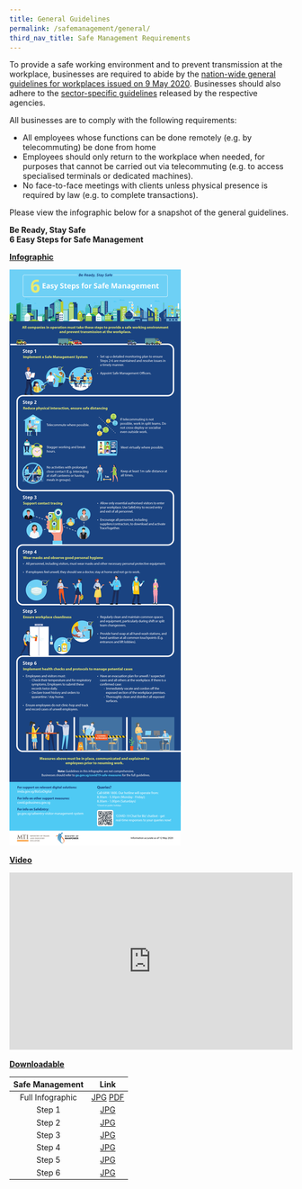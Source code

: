 ```yaml
---
title: General Guidelines
permalink: /safemanagement/general/
third_nav_title: Safe Management Requirements
---
```


To provide a safe working environment and to prevent transmission at the workplace, businesses are required to abide by the <a href="https://www.mom.gov.sg/covid-19/requirements-for-safe-management-measures">nation-wide general guidelines for workplaces issued on 9 May 2020</a>. Businesses should also adhere to the <a href="https://go.gov.sg/safemanagementsector">sector-specific guidelines</a> released by the respective agencies.

All businesses are to comply with the following requirements: 
- All employees whose functions can be done remotely (e.g. by telecommuting) be done from home 
- Employees should only return to the workplace when needed, for purposes that cannot be carried out via telecommuting (e.g. to access specialised terminals or dedicated machines).
- No face-to-face meetings with clients unless physical presence is required by law (e.g. to complete transactions).

Please view the infographic below for a snapshot of the general guidelines.


**Be Ready, Stay Safe**<br>
**6 Easy Steps for Safe Management**

**<ins>Infographic</ins>**

[![Safe Management Practices](/images/safemanagement.jpg)](/safemanagement/general/)

**<ins>Video</ins>**

<iframe width="100%" height="315" src="https://www.youtube.com/embed/ajV1jR6Exv0" frameborder="0" allow="accelerometer; autoplay; encrypted-media; gyroscope; picture-in-picture" allowfullscreen></iframe>

**<ins>Downloadable</ins>**

| Safe Management  |                                                                     Link                                                                      |
| :--------------: | :-------------------------------------------------------------------------------------------------------------------------------------------: |
| Full Infographic | <a href="https://go.gov.sg/fullinfographicpic" target="_blank">JPG</a> <a href="https://go.gov.sg/fullinfographicpdf" target="_blank">PDF</a> |
|      Step 1      |                                         <a href="https://go.gov.sg/safestep1" target="_blank">JPG</a>                                         |
|      Step 2      |                                         <a href="https://go.gov.sg/safestep2" target="_blank">JPG</a>                                         |
|      Step 3      |                                         <a href="https://go.gov.sg/safestep3" target="_blank">JPG</a>                                         |
|      Step 4      |                                         <a href="https://go.gov.sg/safestep4" target="_blank">JPG</a>                                         |
|      Step 5      |                                         <a href="https://go.gov.sg/safestep5" target="_blank">JPG</a>                                         |
|      Step 6      |                                         <a href="https://go.gov.sg/safestep6" target="_blank">JPG</a>                                         |
